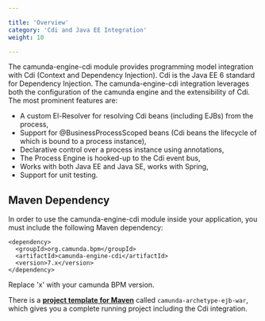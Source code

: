```yaml
---

title: 'Overview'
category: 'Cdi and Java EE Integration'
weight: 10

---
```


The camunda-engine-cdi module provides programming model integration with Cdi (Context and Dependency Injection). Cdi is the Java EE 6 standard for Dependency Injection. The camunda-engine-cdi integration leverages both the configuration of the camunda engine and the extensibility of Cdi. The most prominent features are:

 * A custom El-Resolver for resolving Cdi beans (including EJBs) from the process,
 * Support for @BusinessProcessScoped beans (Cdi beans the lifecycle of which is bound to a process instance),
 * Declarative control over a process instance using annotations,
 * The Process Engine is hooked-up to the Cdi event bus,
 * Works with both Java EE and Java SE, works with Spring,
 * Support for unit testing.

## Maven Dependency

In order to use the camunda-engine-cdi module inside your application, you must include the following Maven dependency:

    <dependency>
      <groupId>org.camunda.bpm</groupId>
      <artifactId>camunda-engine-cdi</artifactId>
      <version>7.x</version>
    </dependency>

Replace 'x' with your camunda BPM version.

<div class="alert alert-info">
  There is a <a href="ref:#process-applications-maven-project-templates-archetypes"><strong>project template for Maven</strong></a> called <code>camunda-archetype-ejb-war</code>, which gives you a complete running project including the Cdi integration.
</div>

